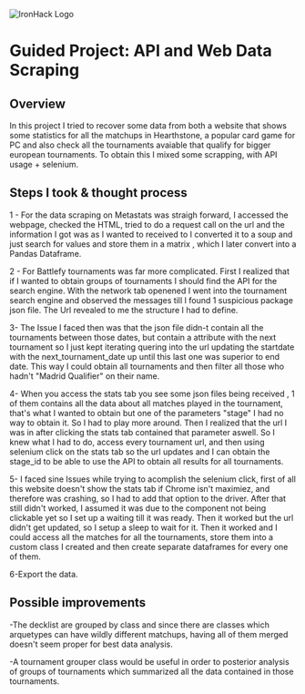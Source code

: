 ![IronHack Logo](https://s3-eu-west-1.amazonaws.com/ih-materials/uploads/upload_d5c5793015fec3be28a63c4fa3dd4d55.png)

# Guided Project: API and Web Data Scraping

## Overview

In this project I tried to recover some data from both a website that shows some statistics for all the matchups in Hearthstone, a popular card game for PC and also check all the tournaments avaiable that qualify for bigger european tournaments. To obtain this I mixed some scrapping, with API usage + selenium. 


## Steps I took & thought process

1 - For the data scraping on Metastats was straigh forward, I accessed the webpage, checked the HTML, tried to do a request call on the url and the information I got was as I wanted to received to I converted it to a soup and just search for values and store them in a matrix , which I later convert into a Pandas Dataframe. 

2 - For Battlefy tournaments was far more complicated. First I realized that if I wanted to obtain groups of tournaments I should find the API for the search engine. With the network tab openened I went into the tournament search engine and observed the messages till I found 1 suspicious package json file. The Url revealed to me the structure I had to define. 

3- The Issue I faced then was that the json file didn-t contain all the tournaments between those dates, but contain a attribute with the next tournament so I just kept iterating quering into the url updating the startdate with the next_tournament_date up until this last one was superior to end date. This way I could obtain all tournaments and then filter all those who hadn't "Madrid Qualifier" on their name.

4- When you access the stats tab you see some json files being received , 1 of them contains all the data about all matches played in the tournament, that's what I wanted to obtain but one of the parameters "stage" I had no way to obtain it. So I had to play more around. Then I realized that the url I was in after clicking the stats tab contained that parameter aswell. So I knew what I had to do, access every tournament url, and then using selenium click on the stats tab so the url updates and I can obtain the stage_id to be able to use the API to obtain all results for all tournaments.

5- I faced sine Issues while trying to acomplish the selenium click, first of all this website doesn't show the stats tab if Chrome isn't maximiez, and therefore was crashing, so I had to add that option to the driver. After that still didn't worked, I assumed it was due to the component not being clickable yet so I set up a waiting till it was ready. Then it worked but the url didn't get updated, so I setup a sleep to wait for it. Then it worked and I could access all the matches for all the tournaments, store them into a custom class I created and then create separate dataframes for every one of them.

6-Export the data.


## Possible improvements

-The decklist are grouped by class and since there are classes which arquetypes can have wildly different matchups, having all of them merged doesn't seem proper for best data analysis.

-A tournament grouper class would be useful in order to posterior analysis of groups of tournaments which summarized all the data contained in those tournaments.



